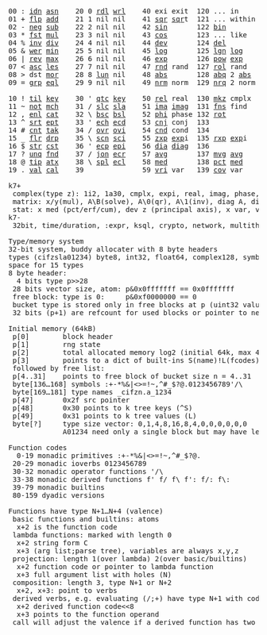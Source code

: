 <pre>
00 : <a href="../../blob/master/k.go#L693">idn</a> <a href="../../blob/master/k.go#L3793">asn</a>    20 0 <a href="../../blob/master/k.go#L3480">rdl</a> <a href="../../blob/master/k.go#L3484">wrl</a>    40 exi exit  120 ... in       60 <a href="../../blob/master/k.go#L4075">prm</a>  140
01 + <a href="../../blob/master/k.go#L694">flp</a> <a href="../../blob/master/k.go#L1860">add</a>    21 1 nil nil    41 <a href="../../blob/master/k.go#L1666">sqr</a> <a href="../../blob/master/k.go#L1666">sqr</a>t  121 ... within   61      141
02 - <a href="../../blob/master/k.go#L733">neg</a> <a href="../../blob/master/k.go#L1861">sub</a>    22 2 nil nil    42 <a href="../../blob/master/k.go#L1669">sin</a>       122 <a href="../../blob/master/k.go#L3702">bin</a>          62      142
03 * <a href="../../blob/master/k.go#L736">fst</a> <a href="../../blob/master/k.go#L1862">mul</a>    23 3 nil nil    43 <a href="../../blob/master/k.go#L1672">cos</a>       123 ... like     63      143
04 % <a href="../../blob/master/k.go#L777">inv</a> <a href="../../blob/master/k.go#L1863">div</a>    24 4 nil nil    44 <a href="../../blob/master/k.go#L4672">dev</a>       124 <a href="../../blob/master/k.go#L4042">del</a>          64      144
05 & <a href="../../blob/master/k.go#L780">wer</a> <a href="../../blob/master/k.go#L1864">min</a>    25 5 nil nil    45 <a href="../../blob/master/k.go#L1690">log</a>       125 <a href="../../blob/master/k.go#L1869">lgn</a> <a href="../../blob/master/k.go#L1690">log</a>      65      145
06 | <a href="../../blob/master/k.go#L804">rev</a> <a href="../../blob/master/k.go#L1865">max</a>    26 6 nil nil    46 <a href="../../blob/master/k.go#L1693">exp</a>       126 <a href="../../blob/master/k.go#L1872">pow</a> <a href="../../blob/master/k.go#L1693">exp</a>      66      146
07 < <a href="../../blob/master/k.go#L835">asc</a> <a href="../../blob/master/k.go#L1866">les</a>    27 7 nil nil    47 <a href="../../blob/master/k.go#L4161">rnd</a> rand  127 <a href="../../blob/master/k.go#L4112">rol</a> rand     67      147
08 > dst <a href="../../blob/master/k.go#L1867">mor</a>    28 8 <a href="../../blob/master/k.go#L3490">lun</a> nil    48 <a href="../../blob/master/k.go#L1675">abs</a>       128 <a href="../../blob/master/k.go#L1683">abq</a> 2 <a href="../../blob/master/k.go#L1675">abs</a>    68      148
09 = <a href="../../blob/master/k.go#L851">grp</a> <a href="../../blob/master/k.go#L1868">eql</a>    29 9 nil nil    49 <a href="../../blob/master/k.go#L4249">nrm</a> norm  129 <a href="../../blob/master/k.go#L4250">nrq</a> 2 norm   69      149
                                                                          
10 ! <a href="../../blob/master/k.go#L884">til</a> <a href="../../blob/master/k.go#L1913">key</a>    30 ' <a href="../../blob/master/k.go#L3057">qtc</a> <a href="../../blob/master/k.go#L1913">key</a>    50 <a href="../../blob/master/k.go#L1696">rel</a> real  130 <a href="../../blob/master/k.go#L4595">mkz</a> cmplx    70      150
11 ~ <a href="../../blob/master/k.go#L945">not</a> <a href="../../blob/master/k.go#L1947">mch</a>    31 / <a href="../../blob/master/k.go#L3058">slc</a> <a href="../../blob/master/k.go#L3055">sla</a>    51 <a href="../../blob/master/k.go#L1697">ima</a> <a href="../../blob/master/k.go#L1697">ima</a>g  131 <a href="../../blob/master/k.go#L2425">fns</a> find     71      151
12 , <a href="../../blob/master/k.go#L964">enl</a> <a href="../../blob/master/k.go#L1992">cat</a>    32 \ <a href="../../blob/master/k.go#L3059">bsc</a> <a href="../../blob/master/k.go#L3056">bsl</a>    52 <a href="../../blob/master/k.go#L1698">phi</a> phase 132 <a href="../../blob/master/k.go#L2193">rot</a>          72      152
13 ^ <a href="../../blob/master/k.go#L982">srt</a> <a href="../../blob/master/k.go#L2100">ept</a>    33 ' <a href="../../blob/master/k.go#L3066">ech</a> <a href="../../blob/master/k.go#L3092">ecd</a>    53 <a href="../../blob/master/k.go#L1726">cnj</a> conj  133              73      153
14 # <a href="../../blob/master/k.go#L983">cnt</a> <a href="../../blob/master/k.go#L2126">tak</a>    34 / <a href="../../blob/master/k.go#L3189">ovr</a> <a href="../../blob/master/k.go#L3330">ovi</a>    54 <a href="../../blob/master/k.go#L4429">cnd</a> cond  134              74      154
15 _ <a href="../../blob/master/k.go#L991">flr</a> <a href="../../blob/master/k.go#L2194">drp</a>    35 \ <a href="../../blob/master/k.go#L3251">scn</a> <a href="../../blob/master/k.go#L3363">sci</a>    55 <a href="../../blob/master/k.go#L1784">zxp</a> <a href="../../blob/master/k.go#L1693">exp</a>i  135 <a href="../../blob/master/k.go#L1747">rxp</a> <a href="../../blob/master/k.go#L1693">exp</a>i     75      155
16 $ <a href="../../blob/master/k.go#L1000">str</a> <a href="../../blob/master/k.go#L2298">cst</a>    36 ' <a href="../../blob/master/k.go#L3112">ecp</a> <a href="../../blob/master/k.go#L3141">epi</a>    56 <a href="../../blob/master/k.go#L920">dia</a> <a href="../../blob/master/k.go#L920">dia</a>g  136              76      156
17 ? <a href="../../blob/master/k.go#L1066">unq</a> <a href="../../blob/master/k.go#L2390">fnd</a>    37 / <a href="../../blob/master/k.go#L3611">jon</a> <a href="../../blob/master/k.go#L3161">ecr</a>    57 <a href="../../blob/master/k.go#L4767">avg</a>       137 <a href="../../blob/master/k.go#L4798">mvg</a> <a href="../../blob/master/k.go#L4767">avg</a>      77      157
18 @ <a href="../../blob/master/k.go#L1098">tip</a> <a href="../../blob/master/k.go#L2457">atx</a>    38 \ <a href="../../blob/master/k.go#L3578">spl</a> <a href="../../blob/master/k.go#L3175">ecl</a>    58 <a href="../../blob/master/k.go#L4903">med</a>       138 <a href="../../blob/master/k.go#L4915">pct</a> <a href="../../blob/master/k.go#L4903">med</a>      78      158
19 . <a href="../../blob/master/k.go#L1108">val</a> <a href="../../blob/master/k.go#L2909">cal</a>    39              59 <a href="../../blob/master/k.go#L4698">vri</a> var   139 <a href="../../blob/master/k.go#L4719">cov</a> var      79      15

k7+
 complex(type z): 1i2, 1a30, cmplx, expi, real, imag, phase, conj, rand 3i(binormal)
 matrix: x/y(mul), A\B(solve), A\0(qr), A\1(inv), diag A, diag v, norm, cond
 stat: x med (pct/erf/cum), dev z (principal axis), x var, var z (cov), x avg (cum/win/exp)
k7-
 32bit, time/duration, :expr, ksql, crypto, network, multithread
 
Type/memory system
32-bit system, buddy allocater with 8 byte headers
types (cifzsla01234) byte8, int32, float64, complex128, symbol64, list32, dict64, funcs
space for 15 types
8 byte header:
  4 bits type p>>28
 28 bits vector size, atom: p&0x0fffffff == 0x0fffffff
 free block: type is 0:     p&0xf0000000 == 0
 bucket type is stored only in free blocks at p (uint32 value)
 32 bits (p+1) are refcount for used blocks or pointer to next free

Initial memory (64kB)
 p[0]        block header
 p[1]        rng state
 p[2]        total allocated memory log2 (initial 64k, max 4G) uint32
 p[3]        points to a dict of built-ins S(name)!L(fcodes)
 followed by free list:
 p[4..31]    points to free block of bucket size n = 4..31
 byte[136…168] symbols :+-*%&|<>=!~,^#_$?@.0123456789'/\
 byte[169…181] type names _cifzn.a_1234
 p[47]       0x2f src pointer
 p[48]       0x30 points to k tree keys (^S)
 p[49]       0x31 points to k tree values (L)
 byte[?]     type size vector: 0,1,4,8,16,8,4,0,0,0,0,0,0
             A01234 need only a single block but may have length>0

Function codes
  0-19 monadic primitives :+-*%&|<>=!~,^#_$?@.
 20-29 monadic ioverbs 0123456789
 30-32 monadic operator functions '/\
 33-38 monadic derived functions f' f/ f\ f': f/: f\:
 39-79 monadic builtins
 80-159 dyadic versions

Functions have type N+1…N+4 (valence)
 basic functions and builtins: atoms
  x+2 is the function code
 lambda functions: marked with length 0
  x+2 string form C
  x+3 (arg list;parse tree), variables are always x,y,z
 projection: length 1(over lambda) 2(over basic/builtins)
  x+2 function code or pointer to lambda function
  x+3 full argument list with holes (N)
 composition: length 3, type N+1 or N+2
  x+2, x+3: point to verbs
 derived verbs, e.g. evaluating (/;+) have type N+1 with code > 256
  x+2 derived function code<<8
  x+3 points to the function operand
 call will adjust the valence if a derived function has two arguments

</pre>